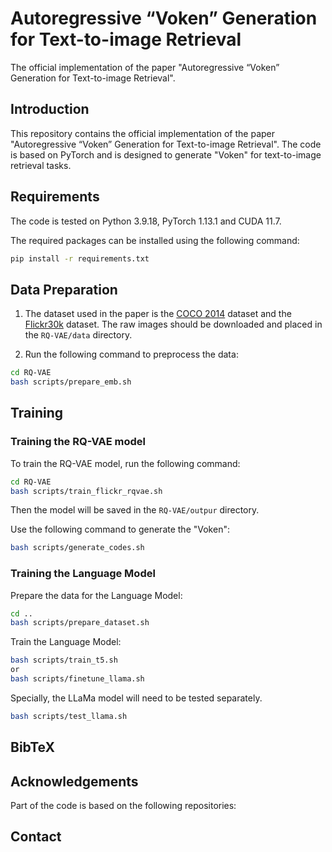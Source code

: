 # Autoregressive “Voken” Generation for Text-to-image Retrieval

The official implementation of the paper "Autoregressive “Voken” Generation for Text-to-image Retrieval".

## Introduction

This repository contains the official implementation of the paper "Autoregressive “Voken” Generation for Text-to-image Retrieval". The code is based on PyTorch and is designed to generate "Voken" for text-to-image retrieval tasks.

## Requirements

The code is tested on Python 3.9.18, PyTorch 1.13.1 and CUDA 11.7. 

The required packages can be installed using the following command:

```bash 
pip install -r requirements.txt
```
## Data Preparation

1. The dataset used in the paper is the [COCO 2014](http://cocodataset.org/#download) dataset and the [Flickr30k](https://www.kaggle.com/hsankesara/flickr-image-dataset) dataset. The raw images should be downloaded and placed in the `RQ-VAE/data` directory.

2. Run the following command to preprocess the data:

```bash
cd RQ-VAE
bash scripts/prepare_emb.sh
```
## Training

### Training the RQ-VAE model
To train the RQ-VAE model, run the following command:

```bash
cd RQ-VAE
bash scripts/train_flickr_rqvae.sh
```
Then the model will be saved in the `RQ-VAE/outpur` directory.

Use the following command to generate the "Voken":

```bash
bash scripts/generate_codes.sh
```
### Training the Language Model

Prepare the data for the Language Model:

```bash
cd ..
bash scripts/prepare_dataset.sh
```
Train the Language Model:

```bash
bash scripts/train_t5.sh
or
bash scripts/finetune_llama.sh
```
Specially, the LLaMa model will need to be tested separately. 
```bash
bash scripts/test_llama.sh
```

## BibTeX

## Acknowledgements
Part of the code is based on the following repositories:


## Contact